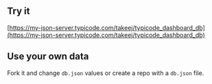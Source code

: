 ## Try it

[https://my-json-server.typicode.com/takeej/typicode_dashboard_db](https://my-json-server.typicode.com/takeej/typicode_dashboard_db)

## Use your own data

Fork it and change `db.json` values or create a repo with a `db.json` file.
